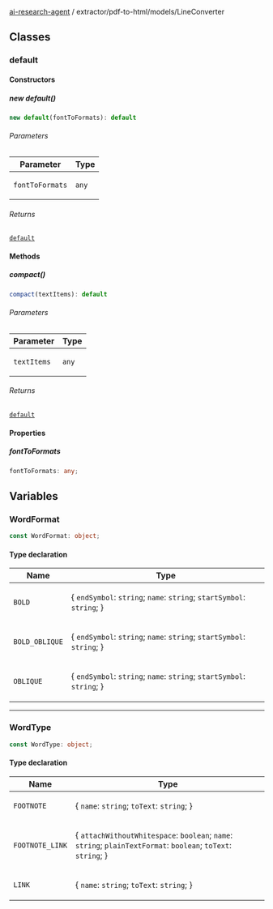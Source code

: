 [ai-research-agent](../../../modules.md) / extractor/pdf-to-html/models/LineConverter

## Classes

### default

#### Constructors

##### new default()

```ts
new default(fontToFormats): default
```

###### Parameters

<table>
<thead>
<tr>
<th>Parameter</th>
<th>Type</th>
</tr>
</thead>
<tbody>
<tr>
<td>

`fontToFormats`

</td>
<td>

`any`

</td>
</tr>
</tbody>
</table>

###### Returns

[`default`](LineConverter.md#default)

#### Methods

##### compact()

```ts
compact(textItems): default
```

###### Parameters

<table>
<thead>
<tr>
<th>Parameter</th>
<th>Type</th>
</tr>
</thead>
<tbody>
<tr>
<td>

`textItems`

</td>
<td>

`any`

</td>
</tr>
</tbody>
</table>

###### Returns

[`default`](LineItem.md#default)

#### Properties

##### fontToFormats

```ts
fontToFormats: any;
```

## Variables

### WordFormat

```ts
const WordFormat: object;
```

#### Type declaration

<table>
<thead>
<tr>
<th>Name</th>
<th>Type</th>
</tr>
</thead>
<tbody>
<tr>
<td>

`BOLD`

</td>
<td>

\{
  `endSymbol`: `string`;
  `name`: `string`;
  `startSymbol`: `string`;
 \}

</td>
</tr>
<tr>
<td>

`BOLD_OBLIQUE`

</td>
<td>

\{
  `endSymbol`: `string`;
  `name`: `string`;
  `startSymbol`: `string`;
 \}

</td>
</tr>
<tr>
<td>

`OBLIQUE`

</td>
<td>

\{
  `endSymbol`: `string`;
  `name`: `string`;
  `startSymbol`: `string`;
 \}

</td>
</tr>
</tbody>
</table>

***

### WordType

```ts
const WordType: object;
```

#### Type declaration

<table>
<thead>
<tr>
<th>Name</th>
<th>Type</th>
</tr>
</thead>
<tbody>
<tr>
<td>

`FOOTNOTE`

</td>
<td>

\{
  `name`: `string`;
  `toText`: `string`;
 \}

</td>
</tr>
<tr>
<td>

`FOOTNOTE_LINK`

</td>
<td>

\{
  `attachWithoutWhitespace`: `boolean`;
  `name`: `string`;
  `plainTextFormat`: `boolean`;
  `toText`: `string`;
 \}

</td>
</tr>
<tr>
<td>

`LINK`

</td>
<td>

\{
  `name`: `string`;
  `toText`: `string`;
 \}

</td>
</tr>
</tbody>
</table>
